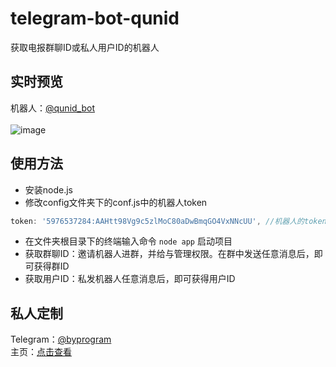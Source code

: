 # telegram-bot-qunid
获取电报群聊ID或私人用户ID的机器人
## 实时预览
机器人：[@qunid_bot](https://t.me/qunid_bot)<br><br>
![image](https://user-images.githubusercontent.com/121013897/214108433-4ccfb2d3-08f2-4300-9e5d-22a177445060.png)

## 使用方法
- 安装node.js
- 修改config文件夹下的conf.js中的机器人token
``` javascript
token: '5976537284:AAHtt98Vg9c5zlMoC80aDwBmqGO4VxNNcUU', //机器人的token
```
- 在文件夹根目录下的终端输入命令 `node app` 启动项目
- 获取群聊ID：邀请机器人进群，并给与管理权限。在群中发送任意消息后，即可获得群ID
- 获取用户ID：私发机器人任意消息后，即可获得用户ID
## 私人定制
Telegram：[@byprogram](https://t.me/byprogram)<br>
主页：[点击查看](https://www.byprogram.xyz/)

